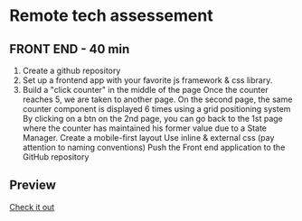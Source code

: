 # Remote tech assessement

## FRONT END - 40 min
1. Create a github repository
2. Set up a frontend app with your favorite js framework & css library. 
3. Build a "click counter" in the middle of the page
Once the counter reaches 5, we are taken to another page.
On the second page, the same counter component is displayed 6 times using a grid positioning system
By clicking on a btn on the 2nd page, you can go back to the 1st page where the counter has maintained his former value due to a State Manager.
Create a mobile-first layout
Use inline & external css (pay attention to naming conventions)
Push the Front end application to the GitHub repository

## Preview
[Check it out](https://b59ac566.remote-assessement.pages.dev)
